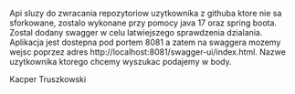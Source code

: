 Api sluzy do zwracania repozytoriow uzytkownika z githuba ktore nie sa sforkowane, zostalo wykonane przy pomocy java 17 oraz spring boota. Zostal dodany swagger w celu latwiejszego sprawdzenia dzialania.
Aplikacja jest dostepna pod portem 8081 a zatem na swaggera mozemy wejsc poprzez adres http://localhost:8081/swagger-ui/index.html.
Nazwe uzytkownika ktorego chcemy wyszukac podajemy w body.

Kacper Truszkowski
